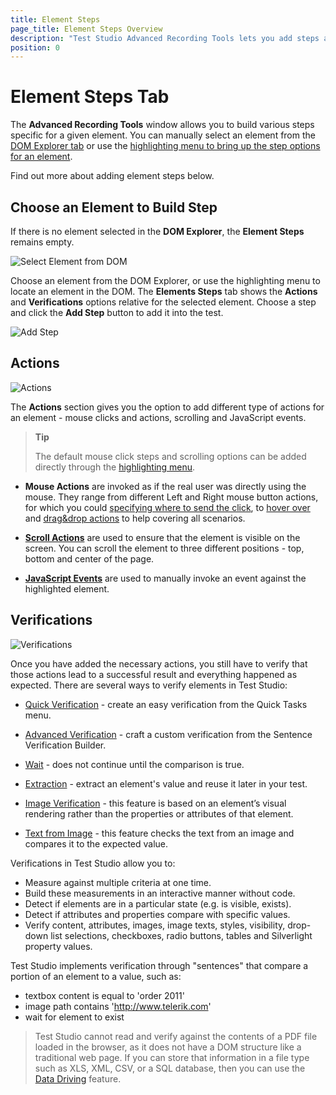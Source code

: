 ```yaml
---
title: Element Steps
page_title: Element Steps Overview
description: "Test Studio Advanced Recording Tools lets you add steps against a selected element during recording. Select an element from the DOM tree and switch to Element Steps tab to choose what step to add. Elements steps can be action or verification type."
position: 0
---
```

# Element Steps Tab

The __Advanced Recording Tools__ window allows you to build various steps specific for a given element. You can manually select an element from the <a href="/features/recorder/advanced-recording-tools/dom-explorer" target="_blank">DOM Explorer tab</a> or use the <a href="/features/recorder/highlighting-menu/element-options" target="_blank">highlighting menu to bring up the step options for an element</a>.

Find out more about adding element steps below.

## Choose an Element to Build Step

If there is no element selected in the __DOM Explorer__, the __Element Steps__ remains empty.

![Select Element from DOM][1]

Choose an element from the DOM Explorer, or use the highlighting menu to locate an element in the DOM. The __Elements Steps__ tab shows the __Actions__ and __Verifications__ options relative for the selected element. Choose a step and click the **Add Step** button to add it into the test.

![Add Step][2]

## Actions

![Actions][3]

The __Actions__ section gives you the option to add different type of actions for an element - mouse clicks and actions, scrolling and JavaScript events. 

> __Tip__
> 
> The default mouse click steps and scrolling options can be added directly through the <a href="/automated-tests/recording/hover-over-highlighting#options-in-the-highlighting-menu" target="_blank">highlighting menu</a>. 

- __Mouse Actions__ are invoked as if the real user was directly using the mouse. They range from different Left and Right mouse button actions, for which you could <a href="/features/recorder/advanced-recording-tools/element-steps/actions/adv-mouse-actions" target="_blank">specifying where to send the click</a>, to <a href="/features/recorder/highlighting-menu/mouse-actions" target="_blank">hover over</a> and <a href="/features/recorder/advanced-recording-tools/element-steps/actions/drag-and-drop" target="_blank">drag&drop actions</a> to help covering all scenarios.

- <a href="/features/recorder/highlighting-menu/scroll-actions" target="_blank">__Scroll Actions__</a> are used to ensure that the element is visible on the screen. You can scroll the element to three different positions - top, bottom and center of the page.

- <a href="/features/recorder/advanced-recording-tools/element-steps/actions/javascript-events" target="_blank">__JavaScript Events__</a> are used to manually invoke an event against the highlighted element.

## Verifications

![Verifications][4]

Once you have added the necessary actions, you still have to verify that those actions lead to a successful result and everything happened as expected. There are several ways to verify elements in Test Studio:

- <a href="/features/recorder/advanced-recording-tools/element-steps/verifications/quick-verification" target="_blank">Quick Verification</a> - create an easy verification from the Quick Tasks menu.

- <a href="/features/recorder/advanced-recording-tools/element-steps/verifications/advanced-verification" target="_blank">Advanced Verification</a> - craft a custom verification from the Sentence Verification Builder.

- <a href="/features/recorder/advanced-recording-tools/element-steps/verifications/wait" target="_blank">Wait</a> - does not continue until the comparison is true.

- <a href="/features/recorder/advanced-recording-tools/element-steps/verifications/extraction" target="_blank">Extraction</a> - extract an element's value and reuse it later in your test.

- <a href="/features/recorder/advanced-recording-tools/element-steps/verifications/image-verification" target="_blank">Image Verification</a> - this feature is based on an element’s visual rendering rather than the properties or attributes of that element.

- <a href="/features/recorder/advanced-recording-tools/element-steps/verifications/text-from-image" target="_blank">Text from Image</a> - this feature checks the text from an image and compares it to the expected value.

Verifications in Test Studio allow you to:

- Measure against multiple criteria at one time.
- Build these measurements in an interactive manner without code.
- Detect if elements are in a particular state (e.g. is visible, exists).
- Detect if attributes and properties compare with specific values.
- Verify content, attributes, images, image texts, styles, visibility, drop-down list selections, checkboxes, radio buttons, tables and Silverlight property values.

Test Studio implements verification through "sentences" that compare a portion of an element to a value, such as:

- textbox content is equal to 'order 2011'
- image path contains 'http://www.telerik.com'
- wait for element to exist

> Test Studio cannot read and verify against the contents of a PDF file loaded in the browser, as it does not have a DOM structure like a traditional web page. If you can store that information in a file type such as XLS, XML, CSV, or a SQL database, then you can use the <a href="/features/data-driven-testing/Overview" target="blank">Data Driving</a> feature. 

[1]: /img/features/recorder/advanced-recording-tools/element-steps/steps-overview/fig1.png
[2]: /img/features/recorder/advanced-recording-tools/element-steps/steps-overview/fig2.png
[3]: /img/features/recorder/advanced-recording-tools/element-steps/steps-overview/fig3.png
[4]: /img/features/recorder/advanced-recording-tools/element-steps/steps-overview/fig4.png
